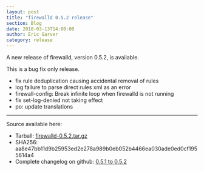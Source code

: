 ```yaml
---
layout: post
title: "firewalld 0.5.2 release"
section: Blog
date: 2018-03-13T14:00:00
author: Eric Garver
category: release
---
```


A new release of firewalld, version 0.5.2, is available.

This is a bug fix only release.

- fix rule deduplication causing accidental removal of rules
- log failure to parse direct rules xml as an error
- firewall-config: Break infinite loop when firewalld is not running
- fix set-log-denied not taking effect
- po: update translations

-----

Source available here:

 * Tarball: [firewalld-0.5.2.tar.gz](https://github.com/firewalld/firewalld/archive/v0.5.2.tar.gz)
 * SHA256: aa8e47bb11d9b25953ed2e278a989b0eb052b4466ea030ade0ed0cf1955614a4
 * Complete changelog on github: [0.5.1 to 0.5.2](https://github.com/firewalld/firewalld/compare/v0.5.1...v0.5.2)
